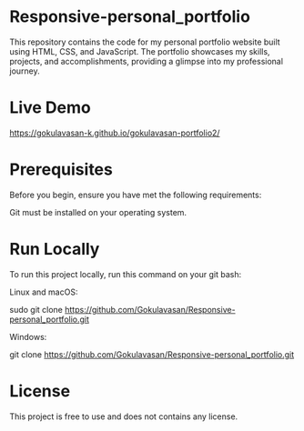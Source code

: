 # Responsive-personal_portfolio
This repository contains the code for my personal portfolio website built using HTML, CSS, and JavaScript. The portfolio showcases my skills, projects, and accomplishments, providing a glimpse into my professional journey.

# Live Demo
https://gokulavasan-k.github.io/gokulavasan-portfolio2/


# Prerequisites
Before you begin, ensure you have met the following requirements: 
 
Git must be installed on your operating system.

# Run Locally
To run this project locally, run this command on your git bash:

Linux and macOS:

sudo git clone https://github.com/Gokulavasan/Responsive-personal_portfolio.git 

Windows:

git clone https://github.com/Gokulavasan/Responsive-personal_portfolio.git 

# License
This project is free to use and does not contains any license.
